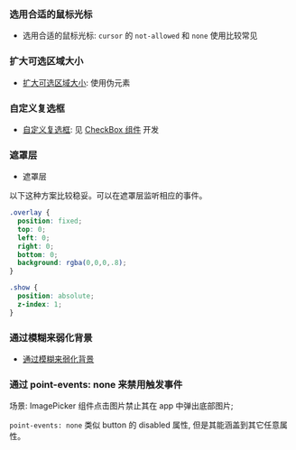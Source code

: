 <!--
abbrlink: vir7dctj
-->

### 选用合适的鼠标光标

* 选用合适的鼠标光标: `cursor` 的 `not-allowed` 和 `none` 使用比较常见

### 扩大可选区域大小

* [扩大可选区域大小](https://codepen.io/MuYunyun/pen/YgNxBL): 使用伪元素

### 自定义复选框

* [自定义复选框](https://codepen.io/MuYunyun/pen/jJyYyJ): 见 [CheckBox 组件](https://github.com/MuYunyun/blog/blob/master/React/%E7%BB%84%E4%BB%B6%E5%BC%80%E5%8F%91/CheckBox.md) 开发

### 遮罩层

* 遮罩层

以下这种方案比较稳妥。可以在遮罩层监听相应的事件。

```css
.overlay {
  position: fixed;
  top: 0;
  left: 0;
  right: 0;
  bottom: 0;
  background: rgba(0,0,0,.8);
}

.show {
  position: absolute;
  z-index: 1;
}
```

### 通过模糊来弱化背景

* [通过模糊来弱化背景](https://codepen.io/MuYunyun/pen/qvRGvJ)

### 通过 point-events: none 来禁用触发事件

场景: ImagePicker 组件点击图片禁止其在 app 中弹出底部图片;

`point-events: none` 类似 button 的 disabled 属性, 但是其能涵盖到其它任意属性。